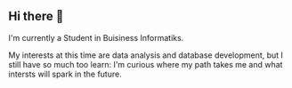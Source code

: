 ## Hi there 👋

I'm currently a Student in Buisiness Informatiks.

My interests at this time are data analysis and database development,
but I still have so much too learn: I'm curious where my path takes me
and what intersts will spark in the future.
<!--
**EdwardPineker/EdwardPineker** is a ✨ _special_ ✨ repository because its `README.md` (this file) appears on your GitHub profile.

Here are some ideas to get you started:

- 🔭 I’m currently working on ...
- 🌱 I’m currently learning ...
- 👯 I’m looking to collaborate on ...
- 🤔 I’m looking for help with ...
- 💬 Ask me about ...
- 📫 How to reach me: ...
- 😄 Pronouns: ...
- ⚡ Fun fact: ...
-->
